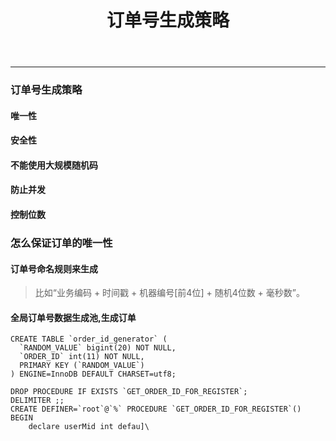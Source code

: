 ﻿---
title: '订单号生成策略'
---
---
<!--more-->
### **订单号生成策略**

#### 唯一性
#### 安全性
#### 不能使用大规模随机码
#### 防止并发
#### 控制位数

### **怎么保证订单的唯一性**
#### 订单号命名规则来生成

> 比如“业务编码 + 时间戳 + 机器编号[前4位] + 随机4位数 + 毫秒数”。

#### 全局订单号数据生成池,生成订单
```
CREATE TABLE `order_id_generator` (
  `RANDOM_VALUE` bigint(20) NOT NULL,
  `ORDER_ID` int(11) NOT NULL,
  PRIMARY KEY (`RANDOM_VALUE`)
) ENGINE=InnoDB DEFAULT CHARSET=utf8;

DROP PROCEDURE IF EXISTS `GET_ORDER_ID_FOR_REGISTER`;
DELIMITER ;;
CREATE DEFINER=`root`@`%` PROCEDURE `GET_ORDER_ID_FOR_REGISTER`()
BEGIN
    declare userMid int defau]\
```



